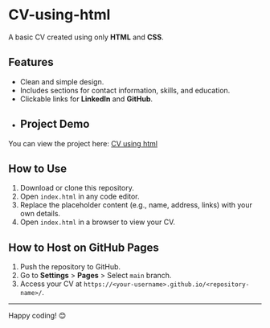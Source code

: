 # CV-using-html

A basic CV created using only **HTML** and **CSS**. 

## Features
- Clean and simple design.
- Includes sections for contact information, skills, and education.
- Clickable links for **LinkedIn** and **GitHub**.
- ## Project Demo
You can view the project here: [CV using html](https://<Devapriyamano>.github.io/<CV-using-html>/)

## How to Use
1. Download or clone this repository.
2. Open `index.html` in any code editor.
3. Replace the placeholder content (e.g., name, address, links) with your own details.
4. Open `index.html` in a browser to view your CV.

## How to Host on GitHub Pages
1. Push the repository to GitHub.
2. Go to **Settings** > **Pages** > Select `main` branch.
3. Access your CV at `https://<your-username>.github.io/<repository-name>/`.

---

Happy coding! 😊
